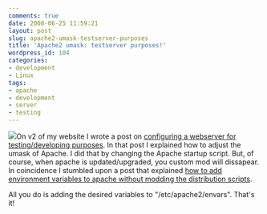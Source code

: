 ```yaml
---
comments: true
date: 2008-06-25 11:59:21
layout: post
slug: apache2-umask-testserver-purposes
title: 'Apache2 umask: testserver purposes!'
wordpress_id: 104
categories:
- development
- Linux
tags:
- apache
- development
- server
- testing
---
```


[![](http://www.vanutsteen.nl/wp-content/uploads/2008/06/apache-300x225.gif)](http://www.vanutsteen.nl/wp-content/uploads/2008/06/apache.gif)On v2 of my website I wrote a post on [configuring a webserver for testing/developing purposes](http://v2.vanutsteen.nl/projects/configuring-a-testserver.html). In that post I explained how to adjust the umask of Apache. I did that by changing the Apache startup script. But, of course, when apache is updated/upgraded, you custom mod will dissapear. In coincidence I stumbled upon a post that explained [how to add environment variables to apache without modding the distribution scripts](http://ubuntuforums.org/showthread.php?t=549457).

All you do is adding the desired variables to "/etc/apache2/envars". That's it!
